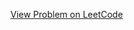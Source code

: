 [View Problem on LeetCode](https://leetcode.com/problems/longest-binary-subsequence-less-than-or-equal-to-k/)